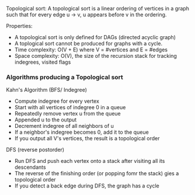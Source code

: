 Topological sort: A topological sort is a linear ordering of vertices in a graph such that for every edge u -> v, u appears before v in the ordering.

Properties:
* A topological sort is only defined for DAGs (directed acyclic graph)
* A toplogical sort cannot be produced for graphs with a cycle.
* Time complexity: O(V + E)  where V = #vertices and E = #edges
* Space complexity: O(V), the size of the recursion stack for tracking indegrees, visited flags

### Algorithms producing a Topological sort
Kahn's Algorithm (BFS/ Indegree)
* Compute indegree for every  vertex
* Start with all vertices of indegree 0 in a queue
* Repeatedly remove vertex u from the queue
* Appended u to the output
* Decrement indegree of all neighbors of u
* If a neighbor's indegree becomes 0, add it to the queue
* If you output all V's vertices, the result is a topological order

DFS (reverse postorder)
* Run DFS and push each vertex onto a stack after visiting all its descendants
* The reverse of the finishing order (or popping fomr the stack) gies a topological order
* If you detect a back edge during DFS, the graph has a cycle 
